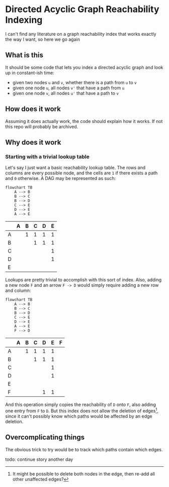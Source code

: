 # Directed Acyclic Graph Reachability Indexing

I can't find any literature on a graph reachability index that works exactly the way I want, so here we go again

## What is this

It should be some code that lets you index a directed acyclic graph and look up in constant-ish time:

* given two nodes `u` and `v`, whether there is a path from `u` to `v`
* given one node `u`, all nodes `v'` that have a path from `u`
* given one node `v`, all nodes `u'` that have a path to `v`

## How does it work

Assuming it does actually work, the code should explain how it works.
If not this repo will probably be archived.

## Why does it work

### Starting with a trivial lookup table

Let's say I just want a basic reachability lookup table.
The rows and columns are every possible node, and the cells are `1` if there exists a path and `0` otherwise.
A DAG may be represented as such:

```mermaid
flowchart TB
    A --> B
    B --> C
    B --> D
    C --> E
    D --> E
    A --> E
```

|     | A   | B   | C   | D   | E   |
|-----|-----|-----|-----|-----|-----|
| A   |     | 1   | 1   | 1   | 1   |
| B   |     |     | 1   | 1   | 1   |
| C   |     |     |     |     | 1   |
| D   |     |     |     |     | 1   |
| E   |     |     |     |     |     |

Lookups are pretty trivial to accomplish with this sort of index.
Also, adding a new node `F` and an arrow `F -> D` would simply require adding a new row and column:

```mermaid
flowchart TB
    A --> B
    B --> C
    B --> D
    C --> E
    D --> E
    A --> E
    F --> D
```

|     | A   | B   | C   | D   | E   | F   |
|-----|-----|-----|-----|-----|-----|-----|
| A   |     | 1   | 1   | 1   | 1   |     |
| B   |     |     | 1   | 1   | 1   |     |
| C   |     |     |     |     | 1   |     |
| D   |     |     |     |     | 1   |     |
| E   |     |     |     |     |     |     |
| F   |     |     |     | 1   | 1   |     |

And this operation simply copies the reachability of `D` onto `F`, also adding one entry from `F` to `D`.
But this index does not allow the deletion of edges[^footnote-edge-deletion-1],
since it can't possibly know which paths would be affected by an edge deletion.

[^footnote-edge-deletion-1]: It might be possible to delete both nodes in the edge,
then re-add all other unaffected edges?

## Overcomplicating things

The obvious trick to try would be to track which paths contain which edges.

todo: continue story another day